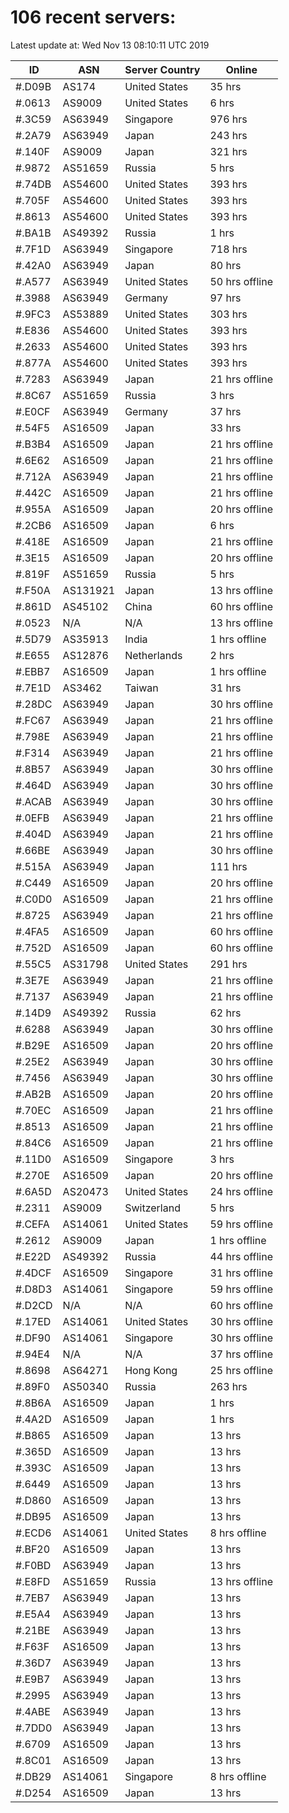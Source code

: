 # 106 recent servers:

Latest update at: Wed Nov 13 08:10:11 UTC 2019

| ID | ASN | Server Country | Online |
| -- | --- | -------------- | ------ |
| #.D09B | AS174 | United States | 35 hrs |
| #.0613 | AS9009 | United States | 6 hrs |
| #.3C59 | AS63949 | Singapore | 976 hrs |
| #.2A79 | AS63949 | Japan | 243 hrs |
| #.140F | AS9009 | Japan | 321 hrs |
| #.9872 | AS51659 | Russia | 5 hrs |
| #.74DB | AS54600 | United States | 393 hrs |
| #.705F | AS54600 | United States | 393 hrs |
| #.8613 | AS54600 | United States | 393 hrs |
| #.BA1B | AS49392 | Russia | 1 hrs |
| #.7F1D | AS63949 | Singapore | 718 hrs |
| #.42A0 | AS63949 | Japan | 80 hrs |
| #.A577 | AS63949 | United States | 50 hrs offline |
| #.3988 | AS63949 | Germany | 97 hrs |
| #.9FC3 | AS53889 | United States | 303 hrs |
| #.E836 | AS54600 | United States | 393 hrs |
| #.2633 | AS54600 | United States | 393 hrs |
| #.877A | AS54600 | United States | 393 hrs |
| #.7283 | AS63949 | Japan | 21 hrs offline |
| #.8C67 | AS51659 | Russia | 3 hrs |
| #.E0CF | AS63949 | Germany | 37 hrs |
| #.54F5 | AS16509 | Japan | 33 hrs |
| #.B3B4 | AS16509 | Japan | 21 hrs offline |
| #.6E62 | AS16509 | Japan | 21 hrs offline |
| #.712A | AS63949 | Japan | 21 hrs offline |
| #.442C | AS16509 | Japan | 21 hrs offline |
| #.955A | AS16509 | Japan | 20 hrs offline |
| #.2CB6 | AS16509 | Japan | 6 hrs |
| #.418E | AS16509 | Japan | 21 hrs offline |
| #.3E15 | AS16509 | Japan | 20 hrs offline |
| #.819F | AS51659 | Russia | 5 hrs |
| #.F50A | AS131921 | Japan | 13 hrs offline |
| #.861D | AS45102 | China | 60 hrs offline |
| #.0523 | N/A | N/A | 13 hrs offline |
| #.5D79 | AS35913 | India | 1 hrs offline |
| #.E655 | AS12876 | Netherlands | 2 hrs |
| #.EBB7 | AS16509 | Japan | 1 hrs offline |
| #.7E1D | AS3462 | Taiwan | 31 hrs |
| #.28DC | AS63949 | Japan | 30 hrs offline |
| #.FC67 | AS63949 | Japan | 21 hrs offline |
| #.798E | AS63949 | Japan | 21 hrs offline |
| #.F314 | AS63949 | Japan | 21 hrs offline |
| #.8B57 | AS63949 | Japan | 30 hrs offline |
| #.464D | AS63949 | Japan | 30 hrs offline |
| #.ACAB | AS63949 | Japan | 30 hrs offline |
| #.0EFB | AS63949 | Japan | 21 hrs offline |
| #.404D | AS63949 | Japan | 21 hrs offline |
| #.66BE | AS63949 | Japan | 30 hrs offline |
| #.515A | AS63949 | Japan | 111 hrs |
| #.C449 | AS16509 | Japan | 20 hrs offline |
| #.C0D0 | AS16509 | Japan | 21 hrs offline |
| #.8725 | AS63949 | Japan | 21 hrs offline |
| #.4FA5 | AS16509 | Japan | 60 hrs offline |
| #.752D | AS16509 | Japan | 60 hrs offline |
| #.55C5 | AS31798 | United States | 291 hrs |
| #.3E7E | AS63949 | Japan | 21 hrs offline |
| #.7137 | AS63949 | Japan | 21 hrs offline |
| #.14D9 | AS49392 | Russia | 62 hrs |
| #.6288 | AS63949 | Japan | 30 hrs offline |
| #.B29E | AS16509 | Japan | 20 hrs offline |
| #.25E2 | AS63949 | Japan | 30 hrs offline |
| #.7456 | AS63949 | Japan | 30 hrs offline |
| #.AB2B | AS16509 | Japan | 20 hrs offline |
| #.70EC | AS16509 | Japan | 21 hrs offline |
| #.8513 | AS16509 | Japan | 21 hrs offline |
| #.84C6 | AS16509 | Japan | 21 hrs offline |
| #.11D0 | AS16509 | Singapore | 3 hrs |
| #.270E | AS16509 | Japan | 20 hrs offline |
| #.6A5D | AS20473 | United States | 24 hrs offline |
| #.2311 | AS9009 | Switzerland | 5 hrs |
| #.CEFA | AS14061 | United States | 59 hrs offline |
| #.2612 | AS9009 | Japan | 1 hrs offline |
| #.E22D | AS49392 | Russia | 44 hrs offline |
| #.4DCF | AS16509 | Singapore | 31 hrs offline |
| #.D8D3 | AS14061 | Singapore | 59 hrs offline |
| #.D2CD | N/A | N/A | 60 hrs offline |
| #.17ED | AS14061 | United States | 30 hrs offline |
| #.DF90 | AS14061 | Singapore | 30 hrs offline |
| #.94E4 | N/A | N/A | 37 hrs offline |
| #.8698 | AS64271 | Hong Kong | 25 hrs offline |
| #.89F0 | AS50340 | Russia | 263 hrs |
| #.8B6A | AS16509 | Japan | 1 hrs |
| #.4A2D | AS16509 | Japan | 1 hrs |
| #.B865 | AS16509 | Japan | 13 hrs |
| #.365D | AS16509 | Japan | 13 hrs |
| #.393C | AS16509 | Japan | 13 hrs |
| #.6449 | AS16509 | Japan | 13 hrs |
| #.D860 | AS16509 | Japan | 13 hrs |
| #.DB95 | AS16509 | Japan | 13 hrs |
| #.ECD6 | AS14061 | United States | 8 hrs offline |
| #.BF20 | AS16509 | Japan | 13 hrs |
| #.F0BD | AS63949 | Japan | 13 hrs |
| #.E8FD | AS51659 | Russia | 13 hrs offline |
| #.7EB7 | AS63949 | Japan | 13 hrs |
| #.E5A4 | AS63949 | Japan | 13 hrs |
| #.21BE | AS63949 | Japan | 13 hrs |
| #.F63F | AS16509 | Japan | 13 hrs |
| #.36D7 | AS63949 | Japan | 13 hrs |
| #.E9B7 | AS63949 | Japan | 13 hrs |
| #.2995 | AS63949 | Japan | 13 hrs |
| #.4ABE | AS63949 | Japan | 13 hrs |
| #.7DD0 | AS63949 | Japan | 13 hrs |
| #.6709 | AS16509 | Japan | 13 hrs |
| #.8C01 | AS16509 | Japan | 13 hrs |
| #.DB29 | AS14061 | Singapore | 8 hrs offline |
| #.D254 | AS16509 | Japan | 13 hrs |


